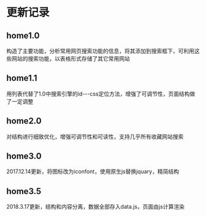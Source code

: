 # 更新记录
## home1.0
构造了主要功能，分析常用网页搜索功能的信息，将其添加到搜索框下，可利用这些网站的搜索功能，以表格形式存储了其它常用网站
## home1.1
用列表代替了1.0中搜索引擎的id---css定位方法，增强了可调节性，页面结构做了一定调整
## home2.0
对结构进行细致优化，增强可调节性和可读性，支持几乎所有收藏网站搜索

## home3.0

2017.12.14更新，将图标改为iconfont，使用原生js替换jquary，精简结构

## home3.5

2018.3.17更新，结构和内容分离，数据全部存入data.js，页面由js计算渲染
